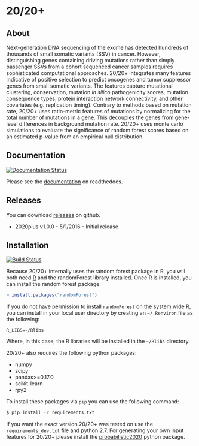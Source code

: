 # 20/20+

## About

Next-generation DNA sequencing of the exome has detected hundreds of thousands of small somatic variants (SSV) in cancer. However, distinguishing genes containing driving mutations rather than simply passenger SSVs from a cohort sequenced cancer samples requires sophisticated computational approaches.
20/20+ integrates many features indicative of positive selection to predict oncogenes and tumor suppressor genes from small somatic variants. 
The features capture mutational clustering, conservation, mutation *in silico* pathogenicity scores, mutation consequence types, protein interaction network connectivity, and other covariates (e.g. replication timing).
Contrary to methods based on mutation rate, 20/20+ uses ratio-metric features of mutations by normalizing for the total number of mutations in a gene. This decouples the genes from gene-level differences in background mutation rate. 20/20+ uses monte carlo simulations to evaluate the significance of random forest scores based on an estimated p-value from an empirical null distribution.

## Documentation

[![Documentation Status](http://readthedocs.org/projects/2020plus/badge/?version=latest)](http://2020plus.readthedocs.io/en/latest/?badge=latest)

Please see the [documentation](http://2020plus.readthedocs.io/) on readthedocs.

## Releases

You can download [releases](https://github.com/KarchinLab/2020plus/releases) on github.

* 2020plus v1.0.0 - 5/1/2016 - Initial release

## Installation

[![Build Status](https://travis-ci.org/KarchinLab/2020plus.svg?branch=master)](https://travis-ci.org/KarchinLab/2020plus)

Because 20/20+ internally uses the random forest package in R, you will both need [R](https://www.r-project.org/) and the randomForest library installed. Once R is installed, you can install the random forest package:

```R
> install.packages("randomForest")
```

If you do not have permission to install `randomForest` on the system wide R, you can install in your local user directory by creating an `~/.Renviron` file as the following:

```
R_LIBS=~/Rlibs
```

Where, in this case, the R libraries will be installed in the `~/Rlibs` directory.

20/20+ also requires the following python packages:

* numpy
* scipy
* pandas>=0.17.0
* scikit-learn
* rpy2

To install these packages via `pip` you can use the following command:

```bash
$ pip install -r requirements.txt
```

If you want the exact version 20/20+ was tested on use the `requirements_dev.txt` file and python 2.7. For generating your own input features for 20/20+ please install the [probabilistic2020](https://github.com/KarchinLab/probabilistic2020) python package.

